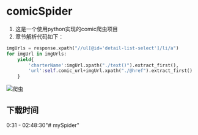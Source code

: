 # comicSpider
1. 这是一个使用python实现的comic爬虫项目
2. 章节解析代码如下：
```python
imgUrls = response.xpath("//ul[@id='detail-list-select']/li/a")
for imgUrl in imgUrls:
    yield{
        'charterName':imgUrl.xpath("./text()").extract_first(),
        'url':self.comic_url+imgUrl.xpath("./@href").extract_first()
    }
```
![爬虫](https://upload-images.jianshu.io/upload_images/13090773-7eb67c8bbc9bc093.png?imageMogr2/auto-orient/strip%7CimageView2/2/w/1240)

## 下载时间
0:31 - 02:48:30"# mySpider" 

